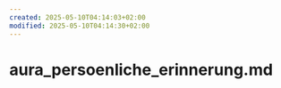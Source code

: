 ```yaml
---
created: 2025-05-10T04:14:03+02:00
modified: 2025-05-10T04:14:30+02:00
---
```


# aura_persoenliche_erinnerung.md

